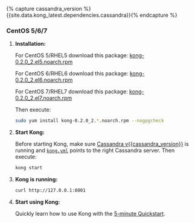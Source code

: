 {% capture cassandra_version %}{{site.data.kong_latest.dependencies.cassandra}}{% endcapture %}

### CentOS 5/6/7

1. **Installation:**

    For CentOS 5/RHEL5 download this package: [kong-0.2.0_2.el5.noarch.rpm](https://github.com/Mashape/kong/releases/download/0.2.0-2/kong-0.2.0_2.el5.noarch.rpm)

    For CentOS 6/RHEL6 download this package: [kong-0.2.0_2.el6.noarch.rpm](https://github.com/Mashape/kong/releases/download/0.2.0-2/kong-0.2.0_2.el6.noarch.rpm)

    For CentOS 7/RHEL7 download this package: [kong-0.2.0_2.el7.noarch.rpm](https://github.com/Mashape/kong/releases/download/0.2.0-2/kong-0.2.0_2.el7.noarch.rpm)

    Then execute:

    ```bash
    sudo yum install kong-0.2.0_2.*.noarch.rpm --nogpgcheck
    ```

2. **Start Kong:**

    Before starting Kong, make sure [Cassandra v{{cassandra_version}}](http://cassandra.apache.org/) is running and [`kong.yml`](/docs/{{site.data.kong_latest.version}}/configuration) points to the right Cassandra server. Then execute:


    ```bash
    kong start
    ```

3. **Kong is running:**

    ```bash
    curl http://127.0.0.1:8001
    ```

4. **Start using Kong:**

    Quickly learn how to use Kong with the [5-minute Quickstart](/docs/{{site.data.kong_latest.version}}/getting-started/quickstart).